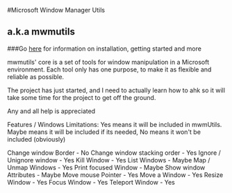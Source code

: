 #Microsoft Window Manager Utils
## a.k.a mwmutils  
###Go [here](https://github.com/huffstler/mwmutils/wiki) for information on installation, getting started and more

mwmutils' core is a set of tools for window manipulation in a Microsoft environment. Each tool only has one purpose, to make it as flexible and reliable as possible.

The project has just started, and I need to actually learn how to ahk so it will take some time for the project to get off the ground.

Any and all help is appreciated

Features / Windows Limitations: Yes means it will be included in mwmUtils. Maybe means it will be included if its needed, No means it won't be included (obviously)

Change window Border - No
Change window stacking order - Yes
Ignore / Unignore window - Yes
Kill Window - Yes
List Windows - Maybe
Map / Unmap Windows - Yes
Print focused Window - Maybe
Show window Attributes - Maybe
Move mouse Pointer - Yes
Move a Window - Yes
Resize Window - Yes
Focus Window - Yes
Teleport Window - Yes
